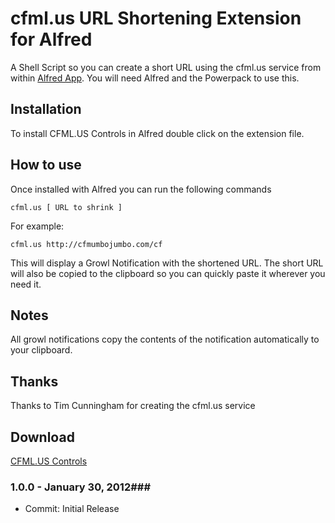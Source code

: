 cfml.us URL Shortening Extension for Alfred
============

A Shell Script so you can create a short URL using the cfml.us service from within [Alfred App](http://alfredapp.com/). You will need Alfred and the Powerpack to use this.

Installation
----------------

To install CFML.US Controls in Alfred double click on the extension file.

How to use
----------------

Once installed with Alfred you can run the following commands

    cfml.us [ URL to shrink ]

For example:

    cfml.us http://cfmumbojumbo.com/cf
    
This will display a Growl Notification with the shortened URL.
The short URL will also be copied to the clipboard so you can quickly paste it wherever you need it.

    
Notes
----------------
All growl notifications copy the contents of the notification automatically to your clipboard.

Thanks
----------------
Thanks to Tim Cunningham for creating the cfml.us service


Download
----------------
[CFML.US Controls ](https://github.com/coldfumonkeh/alfred-cfml.us-extension/downloads)
    

### 1.0.0 - January 30, 2012###
 
- Commit: Initial Release

